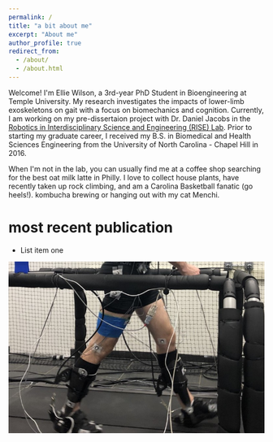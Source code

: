 ```yaml
---
permalink: /
title: "a bit about me"
excerpt: "About me"
author_profile: true
redirect_from: 
  - /about/
  - /about.html
---
```


Welcome! I'm Ellie Wilson, a 3rd-year PhD Student in Bioengineering at Temple University. My research investigates the impacts of lower-limb exoskeletons on gait with a focus on biomechanics and cognition. Currently, I am working on my pre-dissertaion project with Dr. Daniel Jacobs in the [Robotics in Interdisciplinary Science and Engineering (RISE) Lab](https://sites.temple.edu/rise/). Prior to starting my graduate career, I received my B.S. in Biomedical and Health Sciences Engineering from the University of North Carolina - Chapel Hill in 2016.

When I'm not in the lab, you can usually find me at a coffee shop searching for the best oat milk latte in Philly. I love to collect house plants, have recently taken up rock climbing, and am a Carolina Basketball fanatic (go heels!). kombucha brewing or hanging out with my cat Menchi.

most recent publication
======

* List item one 

![Exoskeleton Image](/images/walking_exo_cropped_fullbody.jpg)